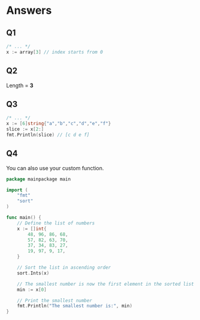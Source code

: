 # Answers

## Q1
```go
/* ... */
x := array[3] // index starts from 0
```

## Q2
Length = **3**

## Q3

```go
/* ... */
x := [6]string{"a","b","c","d","e","f"}
slice := x[2:]
fmt.Println(slice) // [c d e f]
```

## Q4

You can also use your custom function.

```go
package mainpackage main

import (
	"fmt"
	"sort"
)

func main() {
	// Define the list of numbers
	x := []int{
		48, 96, 86, 68,
		57, 82, 63, 70,
		37, 34, 83, 27,
		19, 97, 9, 17,
	}

	// Sort the list in ascending order
	sort.Ints(x)

	// The smallest number is now the first element in the sorted list
	min := x[0]

	// Print the smallest number
	fmt.Println("The smallest number is:", min)
}
```